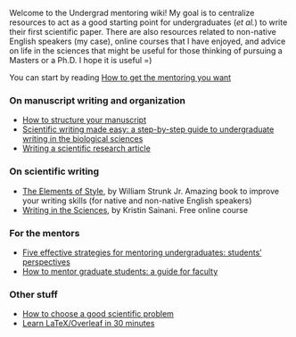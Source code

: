 Welcome to the Undergrad mentoring wiki! My goal is to centralize resources to act as a good starting point for undergraduates (_et al._) to write their first scientific paper. There are also resources related to non-native English speakers (my case), online courses that I have enjoyed, and advice on life in the sciences that might be useful for those thinking of pursuing a Masters or a Ph.D. I hope it is useful =) 

You can start by reading [How to get the mentoring you want](https://rackham.umich.edu/wp-content/uploads/2018/11/mentoring.pdf)

### On manuscript writing and organization
* [How to structure your manuscript](https://www.elsevier.com/connect/11-steps-to-structuring-a-science-paper-editors-will-take-seriously)
* [Scientific writing made easy: a step-by-step guide to undergraduate writing in the biological sciences](https://esajournals.onlinelibrary.wiley.com/doi/epdf/10.1002/bes2.1258)
* [Writing a scientific research article](http://www.columbia.edu/cu/biology/ug/research/paper.html)

### On scientific writing 
* [The Elements of Style](https://www.amazon.com/dp/B01N1W9UQM/ref=rdr_ext_sb_ti_sims_1), by William Strunk Jr. Amazing book to improve your writing skills (for native and non-native English speakers)
* [Writing in the Sciences](https://online.stanford.edu/courses/som-y0010-writing-sciences), by Kristin Sainani. Free online course

### For the mentors
* [Five effective strategies for mentoring undergraduates: students’ perspectives](https://www.cur.org/assets/1/7/333Spring13Pita11-15.pdf)
* [How to mentor graduate students: a guide for faculty](https://rackham.umich.edu/wp-content/uploads/2018/11/Fmentoring.pdf)

### Other stuff
* [How to choose a good scientific problem](https://www.cell.com/molecular-cell/fulltext/S1097-2765(09)00641-8?_returnURL=https%3A%2F%2Flinkinghub.elsevier.com%2Fretrieve%2Fpii%2FS1097276509006418%3Fshowall%3Dtrue)
* [Learn LaTeX/Overleaf in 30 minutes](https://www.overleaf.com/learn/latex/Learn_LaTeX_in_30_minutes)

